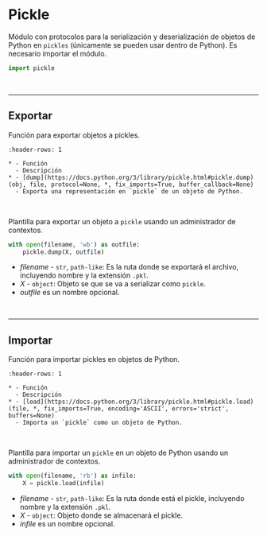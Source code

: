 # Pickle

Módulo con protocolos para la serialización y deserialización de objetos de Python en `pickles` (únicamente se pueden usar dentro de Python). Es necesario importar el módulo.
```python
import pickle
```

<br>

---
## Exportar

Función para exportar objetos a pickles.

```{list-table}
:header-rows: 1

* - Función
  - Descripción
* - [dump](https://docs.python.org/3/library/pickle.html#pickle.dump)(obj, file, protocol=None, *, fix_imports=True, buffer_callback=None)
  - Exporta una representación en `pickle` de un objeto de Python.
```

<br>

Plantilla para exportar un objeto a `pickle` usando un administrador de contextos.

```python
with open(filename, 'wb') as outfile:
    pickle.dump(X, outfile)
```
- _filename_ \- `str`, `path-like`: Es la ruta donde se exportará el archivo, incluyendo nombre y la extensión `.pkl`.
- _X_ \- `object`: Objeto se que se va a serializar como `pickle`.
- _outfile_ es un nombre opcional.

<br>

---
## Importar

Función para importar pickles en objetos de Python.

```{list-table}
:header-rows: 1

* - Función
  - Descripción
* - [load](https://docs.python.org/3/library/pickle.html#pickle.load)(file, *, fix_imports=True, encoding='ASCII', errors='strict', buffers=None)
  - Importa un `pickle` como un objeto de Python.
```

<br>

Plantilla para importar un `pickle` en un objeto de Python usando un administrador de contextos.

```python
with open(filename, 'rb') as infile:
    X = pickle.load(infile)
```
- _filename_ \- `str`, `path-like`: Es la ruta donde está el pickle, incluyendo nombre y la extensión `.pkl`.
- _X_ \- `object`: Objeto donde se almacenará el pickle.
- _infile_ es un nombre opcional.